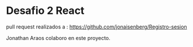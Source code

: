 # Desafio 2 React

pull request realizados a : https://github.com/jonaisenberg/Registro-sesion

Jonathan Araos colaboro en este proyecto.